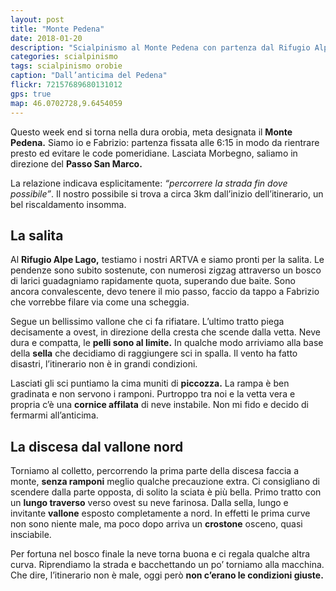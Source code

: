 ```yaml
---
layout: post
title: "Monte Pedena"
date: 2018-01-20
description: "Scialpinismo al Monte Pedena con partenza dal Rifugio Alpe Lago e discesa dal vallone nord."
categories: scialpinismo
tags: scialpinismo orobie
caption: "Dall’anticima del Pedena"
flickr: 72157689680131012
gps: true
map: 46.0702728,9.6454059
---
```


Questo week end si torna nella dura orobia, meta designata il **Monte Pedena.** Siamo io e Fabrizio: partenza fissata alle 6:15 in modo da rientrare presto ed evitare le code pomeridiane. Lasciata Morbegno, saliamo in direzione del **Passo San Marco.**

La relazione indicava esplicitamente: *“percorrere la strada fin dove possibile”*. Il nostro possibile si trova a circa 3km dall’inizio dell’itinerario, un bel riscaldamento insomma.

## La salita
Al **Rifugio Alpe Lago,** testiamo i nostri ARTVA e siamo pronti per la salita. Le pendenze sono subito sostenute, con numerosi zigzag attraverso un bosco di larici guadagniamo rapidamente quota, superando due baite. Sono ancora convalescente, devo tenere il mio passo, faccio da tappo a Fabrizio che vorrebbe filare via come una scheggia. 

Segue un bellissimo vallone che ci fa rifiatare. L’ultimo tratto piega decisamente a ovest, in direzione della cresta che scende dalla vetta. Neve dura e compatta, le **pelli sono al limite.** In qualche modo arriviamo alla base della **sella** che decidiamo di raggiungere sci in spalla. Il vento ha fatto disastri, l’itinerario non è in grandi condizioni. 

Lasciati gli sci puntiamo la cima muniti di **piccozza.** La rampa è ben gradinata e non servono i ramponi. Purtroppo tra noi e la vetta vera e propria c’è una **cornice affilata** di neve instabile. Non mi fido e decido di fermarmi all’anticima.

## La discesa dal vallone nord
Torniamo al colletto, percorrendo la prima parte della discesa faccia a monte, **senza ramponi** meglio qualche precauzione extra. Ci consigliano di scendere dalla parte opposta, di solito la sciata è più bella. Primo tratto con un **lungo traverso** verso ovest su neve farinosa. Dalla sella, lungo e invitante **vallone** esposto completamente a nord. In effetti le prima curve non sono niente male, ma poco dopo arriva un **crostone** osceno, quasi insciabile.

Per fortuna nel bosco finale la neve torna buona e ci regala qualche altra curva. Riprendiamo la strada e bacchettando un po’ torniamo alla macchina. Che dire, l’itinerario non è male, oggi però **non c’erano le condizioni giuste.**
